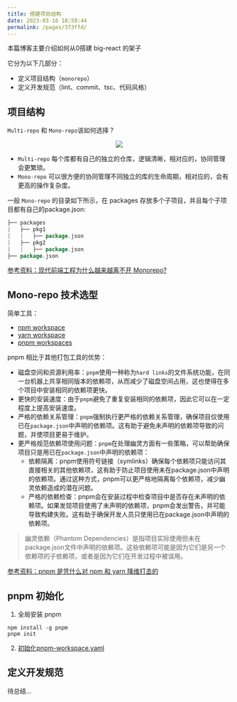 ```yaml
---
title: 搭建项目结构
date: 2023-03-16 18:59:44
permalink: /pages/373ffd/
---
```


本篇博客主要介绍如何从0搭建 big-react 的架子

它分为以下几部分：

- 定义项目结构（`monorepo`）
- 定义开发规范（lint、commit、tsc、代码风格）

## 项目结构

`Multi-repo` 和 `Mono-repo`该如何选择？

<center><img src="https://s2.loli.net/2023/03/16/ocDMfuLIxghHG6a.png" /></center>

- `Multi-repo` 每个库都有自己的独立的仓库，逻辑清晰，相对应的，协同管理会更繁琐。
- `Mono-repo` 可以很方便的协同管理不同独立的库的生命周期，相对应的，会有更高的操作复杂度。

一般 `Mono-repo` 的目录如下所示，在 packages 存放多个子项目，并且每个子项目都有自己的package.json:

```go
├── packages
|   ├── pkg1
|   |   ├── package.json
|   ├── pkg2
|   |   ├── package.json
├── package.json
```

[参考资料：现代前端工程为什么越来越离不开 Monorepo?](https://juejin.cn/post/6944877410827370504)

## Mono-repo 技术选型

简单工具：

- [npm workspace](https://docs.npmjs.com/cli/v7/using-npm/workspaces)
- [yarn workspace](https://classic.yarnpkg.com/lang/en/docs/workspaces/)
- [pnpm workspaces](https://pnpm.io/workspaces)

pnpm 相比于其他打包工具的优势：

- 磁盘空间和资源利用率：`pnpm`使用一种称为`hard links`的文件系统功能，在同一台机器上共享相同版本的依赖项，从而减少了磁盘空间占用，这也使得在多个项目中安装相同的依赖项更快。
- 更快的安装速度：由于`pnpm`避免了重复安装相同的依赖项，因此它可以在一定程度上提高安装速度。
- 严格的依赖关系管理：`pnpm`强制执行更严格的依赖关系管理，确保项目仅使用已在`package.json`中声明的依赖项。这有助于避免未声明的依赖项导致的问题，并使项目更易于维护。
- 更严格规范依赖项使用问题：`pnpm`在处理幽灵方面有一些策略，可以帮助确保项目只是用已在`package.json`中声明的依赖项：
  - 依赖隔离：pnpm使用符号链接（symlinks）确保每个依赖项只能访问其直接相关的其他依赖项，这有助于防止项目使用未在package.json中声明的依赖项。通过这种方式，pnpm可以更严格地隔离每个依赖项，减少幽灵依赖造成的潜在问题。
  - 严格的依赖检查：pnpm会在安装过程中检查项目中是否存在未声明的依赖项。如果发现项目使用了未声明的依赖项，pnpm会发出警告，并可能导致构建失败。这有助于确保开发人员只使用已在package.json中声明的依赖项。

> 幽灵依赖（Phantom Dependencies）是指项目实际使用但未在package.json文件中声明的依赖项。这些依赖项可能是因为它们是另一个依赖项的子依赖项，或者是因为它们在开发过程中被误用。

[参考资料：pnpm 是凭什么对 npm 和 yarn 降维打击的](https://juejin.cn/post/7127295203177676837)

## pnpm 初始化

1. 全局安装 pnpm
```shell
npm install -g pnpm
pnpm init
```

2. [初始化pnpm-workspace.yaml](https://pnpm.io/zh/pnpm-workspace_yaml)

## 定义开发规范

待总结...